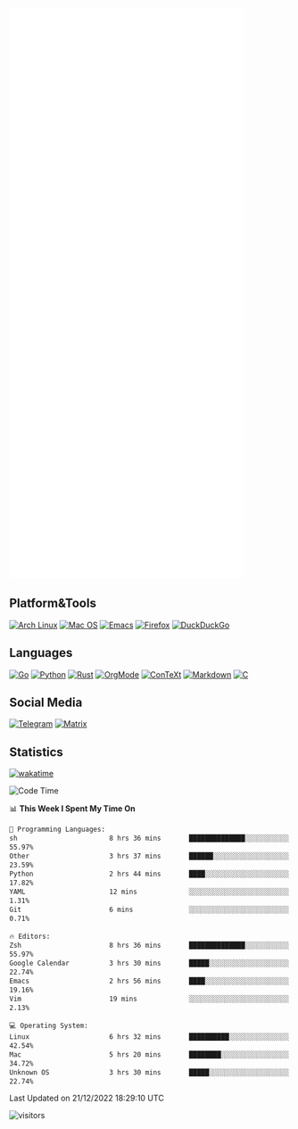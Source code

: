 ![Metrics](https://github.com/SteamedFish/SteamedFish/blob/master/github-metrics.svg)

## Platform&Tools

[![Arch Linux](https://img.shields.io/badge/ArchLinux-1793D1?logo=arch-linux&logoColor=fff&style=flat-square)](https://archlinux.org/)
[![Mac OS](https://img.shields.io/badge/MacOS-000000?style=flat-square&logo=macos&logoColor=F0F0F0)](https://www.apple.com/macos/)
[![Emacs](https://img.shields.io/badge/Emacs-%237F5AB6.svg?&style=flat-square&logo=gnu-emacs&logoColor=white)](https://www.gnu.org/software/emacs/)
[![Firefox](https://img.shields.io/badge/Firefox-FF7139?style=flat-square&logo=Firefox-Browser&logoColor=white)](https://firefox.com/)
[![DuckDuckGo](https://img.shields.io/badge/DuckDuckGo-DE5833?style=flat-square&logo=DuckDuckGo&logoColor=white)](https://duckduckgo.com/)

## Languages

[![Go](https://img.shields.io/badge/Golang-%2300ADD8.svg?style=flat-square&logo=go&logoColor=white)](https://golang.org/)
[![Python](https://img.shields.io/badge/Python-3670A0?style=flat-square&logo=python&logoColor=ffdd54)](https://www.python.org/)
[![Rust](https://img.shields.io/badge/Rust-%23000000.svg?style=flat-square&logo=rust&logoColor=white)](https://www.rust-lang.org/)
[![OrgMode](https://img.shields.io/badge/OrgMode-%23000000.svg?style=flat-square&logo=org&logoColor=white)](https://orgmode.org/)
[![ConTeXt](https://img.shields.io/badge/ConTeXt-%23008080.svg?style=flat-square&logo=latex&logoColor=white)](https://contextgarden.net/)
[![Markdown](https://img.shields.io/badge/MarkDown-%23000000.svg?style=flat-square&logo=markdown&logoColor=white)](https://daringfireball.net/projects/markdown/)
[![C](https://img.shields.io/badge/C-%2300599C.svg?style=flat-square&logo=c&logoColor=white)](https://www.iso.org/standard/74528.html)

## Social Media
[![Telegram](https://img.shields.io/badge/SteamedFish-2CA5E0?style=social&logo=telegram&logoColor=white)](https://t.me/SteamedFish)
[![Matrix](https://img.shields.io/badge/SteamedFish-2CA5E0?style=social&logo=matrix&logoColor=black)](https://matrix.to/#/@i:steamedfish.org)

## Statistics
[![wakatime](https://wakatime.com/badge/user/168280d6-fcf2-4b4f-ad3a-dc4612f35b38.svg)](https://wakatime.com/@168280d6-fcf2-4b4f-ad3a-dc4612f35b38)

<!--START_SECTION:waka-->
![Code Time](http://img.shields.io/badge/Code%20Time-2%2C231%20hrs%203%20mins-blue)

📊 **This Week I Spent My Time On** 

```text
💬 Programming Languages: 
sh                       8 hrs 36 mins       ██████████████░░░░░░░░░░░   55.97% 
Other                    3 hrs 37 mins       ██████░░░░░░░░░░░░░░░░░░░   23.59% 
Python                   2 hrs 44 mins       ████░░░░░░░░░░░░░░░░░░░░░   17.82% 
YAML                     12 mins             ░░░░░░░░░░░░░░░░░░░░░░░░░   1.31% 
Git                      6 mins              ░░░░░░░░░░░░░░░░░░░░░░░░░   0.71%

🔥 Editors: 
Zsh                      8 hrs 36 mins       ██████████████░░░░░░░░░░░   55.97% 
Google Calendar          3 hrs 30 mins       █████░░░░░░░░░░░░░░░░░░░░   22.74% 
Emacs                    2 hrs 56 mins       ████░░░░░░░░░░░░░░░░░░░░░   19.16% 
Vim                      19 mins             ░░░░░░░░░░░░░░░░░░░░░░░░░   2.13%

💻 Operating System: 
Linux                    6 hrs 32 mins       ██████████░░░░░░░░░░░░░░░   42.54% 
Mac                      5 hrs 20 mins       ████████░░░░░░░░░░░░░░░░░   34.72% 
Unknown OS               3 hrs 30 mins       █████░░░░░░░░░░░░░░░░░░░░   22.74%

```


 Last Updated on 21/12/2022 18:29:10 UTC
<!--END_SECTION:waka-->

![visitors](https://visitor-badge.laobi.icu/badge?page_id=SteamedFish.SteamedFish)
